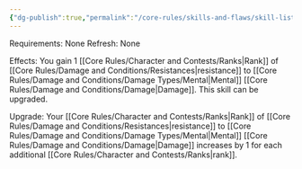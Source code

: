 ```yaml
---
{"dg-publish":true,"permalink":"/core-rules/skills-and-flaws/skill-list/intelect/rank-1/mental-resistance/"}
---
```


Requirements: None
Refresh: None

Effects:
You gain 1 [[Core Rules/Character and Contests/Ranks\|Rank]] of [[Core Rules/Damage and Conditions/Resistances\|resistance]] to [[Core Rules/Damage and Conditions/Damage Types/Mental\|Mental]] [[Core Rules/Damage and Conditions/Damage\|Damage]].
This skill can be upgraded.

Upgrade:
Your [[Core Rules/Character and Contests/Ranks\|Rank]] of [[Core Rules/Damage and Conditions/Resistances\|resistance]] to [[Core Rules/Damage and Conditions/Damage Types/Mental\|Mental]] [[Core Rules/Damage and Conditions/Damage\|Damage]] increases by 1 for each additional [[Core Rules/Character and Contests/Ranks\|rank]].


